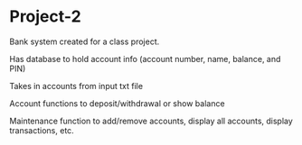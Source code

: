 # Project-2
Bank system created for a class project.

Has database to hold account info (account number, name, balance, and PIN)

Takes in accounts from input txt file

Account functions to deposit/withdrawal or show balance

Maintenance function to add/remove accounts, display all accounts, display transactions, etc.
